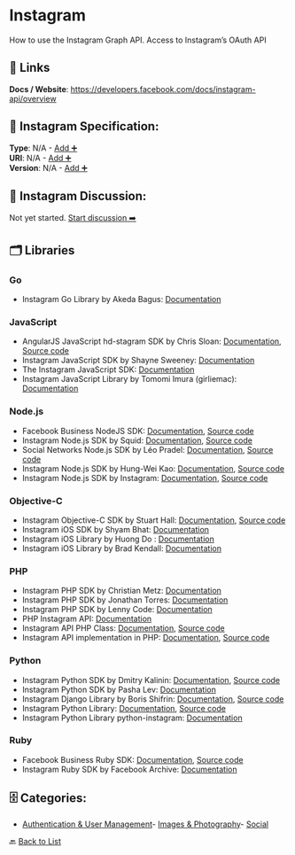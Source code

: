 # Instagram

How to use the Instagram Graph API. Access to Instagram’s OAuth API

##  🔗 Links
**Docs / Website**: https://developers.facebook.com/docs/instagram-api/overview

## 🧬 Instagram Specification:
**Type**: N/A - [Add ➕](https://github.com/apis-list/apis-list/edit/main/apis.yaml#L5652)  
**URI**: N/A - [Add ➕](https://github.com/apis-list/apis-list/edit/main/apis.yaml#L5652)  
**Version**: N/A - [Add ➕](https://github.com/apis-list/apis-list/edit/main/apis.yaml#L5652)

## 💬 Instagram Discussion:
Not yet started. [Start discussion ➡️](https://github.com/apis-list/apis-list/discussions/new)

## 🗂️ Libraries
### Go
- Instagram Go Library by Akeda Bagus: [Documentation](https://github.com/gedex/go-instagram)
### JavaScript
- AngularJS JavaScript hd-stagram SDK by Chris Sloan: [Documentation](https://github.com/chrissloan/hd-stagram/blob/master/README.md), [Source code](https://github.com/chrissloan/hd-stagram)
- Instagram JavaScript SDK by Shayne Sweeney: [Documentation](https://github.com/facebookarchive/instagram-javascript-sdk)
- The Instagram JavaScript SDK: [Documentation](https://github.com/Instagram/instagram-javascript-sdk)
- Instagram JavaScript Library by Tomomi Imura (girliemac): [Documentation](https://github.com/girliemac/Filterous)
### Node.js
- Facebook Business NodeJS SDK: [Documentation](https://developers.facebook.com/docs/business-sdk/getting-started#github-repositories_7), [Source code](https://github.com/facebook/facebook-nodejs-business-sdk)
- Instagram Node.js SDK by Squid: [Documentation](https://www.npmjs.com/package/instagram-node-api), [Source code](https://github.com/squidit/instagram-node-api)
- Social Networks Node.js SDK by Léo Pradel: [Documentation](https://www.npmjs.com/package/node-social-api), [Source code](https://github.com/pradel/node-social-api)
- Instagram Node.js SDK by Hung-Wei Kao: [Documentation](https://www.npmjs.com/package/node-instagram-api), [Source code](https://github.com/ricky155030/node-instagram)
- Instagram Node.js SDK by Instagram: [Documentation](https://www.npmjs.com/package/instagram-node), [Source code](https://github.com/totemstech/instagram-node)
### Objective-C
- Instagram Objective-C SDK by Stuart Hall: [Documentation](https://github.com/stuartkhall/Instagram), [Source code](https://github.com/stuartkhall/Instagram)
- Instagram iOS SDK by Shyam Bhat: [Documentation](https://github.com/shyambhat/InstagramKit)
- Instagram iOS Library by Huong Do : [Documentation](https://github.com/itsmeichigo/ICGVideoTrimmer)
- Instagram iOS Library by Brad Kendall: [Documentation](https://github.com/bradkendall/populatephotos)
### PHP
- Instagram PHP SDK by Christian Metz: [Documentation](https://github.com/cosenary/Instagram-PHP-API)
- Instagram PHP SDK by Jonathan Torres: [Documentation](https://github.com/jonathantorres/Instagram-PHP-API)
- Instagram PHP SDK by Lenny Code: [Documentation](https://github.com/lenny-code/instagram-php-sdk)
- PHP Instagram API: [Documentation](https://github.com/galen/PHP-Instagram-API)
- Instagram API PHP Class: [Documentation](http://jabran.me/instagram-api-php-class/), [Source code](https://github.com/jabranr/instagram-api-php)
- Instagram API implementation in PHP: [Documentation](http://www.mauriciocuenca.com/blog/2011/02/instagram-api-implementation-in-php/), [Source code](https://github.com/macuenca/Instagram-PHP-API/)
### Python
- Instagram Python SDK by Dmitry Kalinin: [Documentation](https://pypi.python.org/pypi/python-api-instagram/0.0.4), [Source code](https://github.com/null-none/python-api-instagram)
- Instagram Python SDK by Pasha Lev: [Documentation](https://github.com/LevPasha/Instagram-API-python)
- Instagram Django Library by Boris Shifrin: [Documentation](https://pypi.python.org/pypi/django-instagram-api/0.1.8), [Source code](https://github.com/ramusus/django-instagram-api)
- Instagram Python Library: [Documentation](http://instagram.com/developer/libraries/), [Source code](https://github.com/Instagram/python-instagram)
- Instagram Python Library python-instagram: [Documentation](https://github.com/Instagram/python-instagram)
### Ruby
- Facebook Business Ruby SDK: [Documentation](https://developers.facebook.com/docs/business-sdk), [Source code](https://github.com/facebook/facebook-ruby-business-sdk)
- Instagram Ruby SDK by Facebook Archive: [Documentation](https://github.com/facebookarchive/instagram-ruby-gem)


## 🗄️ Categories:
- [Authentication & User Management](https://github.com/apis-list/apis-list#authentication--user-management-)- [Images & Photography](https://github.com/apis-list/apis-list#images--photography-)- [Social](https://github.com/apis-list/apis-list#social-)

🔙  [Back to List](https://github.com/apis-list/apis-list)
